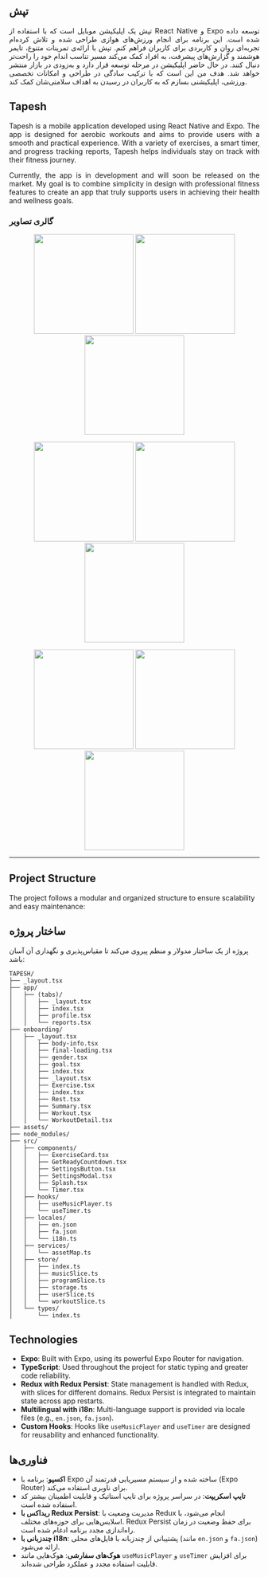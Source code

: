 
## تپش

<p align="justify">
تپش یک اپلیکیشن موبایل است که با استفاده از React Native و Expo توسعه داده شده است.
این برنامه برای انجام ورزش‌های هوازی طراحی شده و تلاش کرده‌ام تجربه‌ای روان و کاربردی برای کاربران فراهم کنم. تپش با ارائه‌ی تمرینات متنوع، تایمر هوشمند و گزارش‌های پیشرفت، به افراد کمک می‌کند مسیر تناسب اندام خود را راحت‌تر دنبال کنند.
در حال حاضر اپلیکیشن در مرحله توسعه قرار دارد و به‌زودی در بازار منتشر خواهد شد. هدف من این است که با ترکیب سادگی در طراحی و امکانات تخصصی ورزشی، اپلیکیشنی بسازم که به کاربران در رسیدن به اهداف سلامتی‌شان کمک کند.

## Tapesh

<p align="justify">
Tapesh is a mobile application developed using React Native and Expo.
The app is designed for aerobic workouts and aims to provide users with a smooth and practical experience. With a variety of exercises, a smart timer, and progress tracking reports, Tapesh helps individuals stay on track with their fitness journey.

<p align="justify">
Currently, the app is in development and will soon be released on the market. My goal is to combine simplicity in design with professional fitness features to create an app that truly supports users in achieving their health and wellness goals.

### گالری تصاویر

<p align="center">
  <img src="screenshots/30.jpg" width="200"/>
  <img src="screenshots/2.jpg" width="200"/>
  <img src="screenshots/3.jpg" width="200"/>
</p>

<p align="center">
  <img src="screenshots/4.jpg" width="200"/>
  <img src="screenshots/5.jpg" width="200"/>
  <img src="screenshots/6.jpg" width="200"/>
</p>
<p align="center">
  <img src="screenshots/7.jpg" width="200"/>
  <img src="screenshots/8.jpg" width="200"/>
  <img src="screenshots/9.jpg" width="200"/>
</p>

---

## Project Structure

The project follows a modular and organized structure to ensure scalability and easy maintenance:

## ساختار پروژه

پروژه از یک ساختار مدولار و منظم پیروی می‌کند تا مقیاس‌پذیری و نگهداری آن آسان باشد:

```
TAPESH/
├── _layout.tsx
├── app/
│   ├── (tabs)/
│   │   ├── _layout.tsx
│   │   ├── index.tsx
│   │   ├── profile.tsx
│   │   └── reports.tsx
├── onboarding/
│   ├── _layout.tsx
│   │   ├── body-info.tsx
│   │   ├── final-loading.tsx
│   │   ├── gender.tsx
│   │   ├── goal.tsx
│   │   ├── index.tsx
│   │   ├── _layout.tsx
│   │   ├── Exercise.tsx
│   │   ├── index.tsx
│   │   ├── Rest.tsx
│   │   ├── Summary.tsx
│   │   ├── Workout.tsx
│   │   └── WorkoutDetail.tsx
├── assets/
├── node_modules/
├── src/
│   ├── components/
│   │   ├── ExerciseCard.tsx
│   │   ├── GetReadyCountdown.tsx
│   │   ├── SettingsButton.tsx
│   │   ├── SettingsModal.tsx
│   │   ├── Splash.tsx
│   │   └── Timer.tsx
│   ├── hooks/
│   │   ├── useMusicPlayer.ts
│   │   └── useTimer.ts
│   ├── locales/
│   │   ├── en.json
│   │   ├── fa.json
│   │   └── i18n.ts
│   ├── services/
│   │   └── assetMap.ts
│   ├── store/
│   │   ├── index.ts
│   │   ├── musicSlice.ts
│   │   ├── programSlice.ts
│   │   ├── storage.ts
│   │   ├── userSlice.ts
│   │   └── workoutSlice.ts
│   └── types/
│       └── index.ts
```

## Technologies

- **Expo**: Built with Expo, using its powerful Expo Router for navigation.  
- **TypeScript**: Used throughout the project for static typing and greater code reliability.  
- **Redux with Redux Persist**: State management is handled with Redux, with slices for different domains. Redux Persist is integrated to maintain state across app restarts.  
- **Multilingual with i18n**: Multi-language support is provided via locale files (e.g., `en.json`, `fa.json`).  
- **Custom Hooks**: Hooks like `useMusicPlayer` and `useTimer` are designed for reusability and enhanced functionality.  


## فناوری‌ها


- **اکسپو**: برنامه با Expo ساخته شده و از سیستم مسیریابی قدرتمند آن (Expo Router) برای ناوبری استفاده می‌کند.
- **تایپ اسکریپت**: در سراسر پروژه برای تایپ استاتیک و قابلیت اطمینان بیشتر کد استفاده شده است.
- **ریداکس با Redux Persist**: مدیریت وضعیت با Redux انجام می‌شود، با اسلایس‌هایی برای حوزه‌های مختلف. Redux Persist برای حفظ وضعیت در زمان راه‌اندازی مجدد برنامه ادغام شده است.
- **چندزبانی با i18n**: پشتیبانی از چندزبانه با فایل‌های محلی (مانند `en.json` و `fa.json`) ارائه می‌شود.
- **هوک‌های سفارشی**: هوک‌هایی مانند `useMusicPlayer` و `useTimer` برای افزایش قابلیت استفاده مجدد و عملکرد طراحی شده‌اند.



